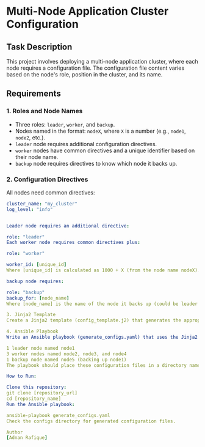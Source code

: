 # Multi-Node Application Cluster Configuration

## Task Description

This project involves deploying a multi-node application cluster, where each node requires a configuration file. The configuration file content varies based on the node's role, position in the cluster, and its name.

## Requirements

### 1. Roles and Node Names

- Three roles: `leader`, `worker`, and `backup`.
- Nodes named in the format: `nodeX`, where `X` is a number (e.g., `node1`, `node2`, etc.).
- `leader` node requires additional configuration directives.
- `worker` nodes have common directives and a unique identifier based on their node name.
- `backup` node requires directives to know which node it backs up.

### 2. Configuration Directives

All nodes need common directives:

```yaml
cluster_name: "my_cluster"
log_level: "info"


Leader node requires an additional directive:

role: "leader"
Each worker node requires common directives plus:

role: "worker"

worker_id: [unique_id]
Where [unique_id] is calculated as 1000 + X (from the node name nodeX).

backup node requires:

role: "backup"
backup_for: [node_name]
Where [node_name] is the name of the node it backs up (could be leader or any worker).

3. Jinja2 Template
Create a Jinja2 template (config_template.j2) that generates the appropriate configuration for any node type. Utilize advanced Jinja2 features like conditional statements, loops, filters, and string manipulations.

4. Ansible Playbook
Write an Ansible playbook (generate_configs.yaml) that uses the Jinja2 template to generate configuration files for a sample cluster setup:

1 leader node named node1
3 worker nodes named node2, node3, and node4
1 backup node named node5 (backing up node1)
The playbook should place these configuration files in a directory named configs on the Ansible control node, with each file named config_[node_name].conf.

How to Run:

Clone this repository:
git clone [repository_url]
cd [repository_name]
Run the Ansible playbook:

ansible-playbook generate_configs.yaml
Check the configs directory for generated configuration files.

Author
[Adnan Rafique]
